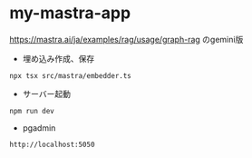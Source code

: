 # my-mastra-app

https://mastra.ai/ja/examples/rag/usage/graph-rag のgemini版

- 埋め込み作成、保存

```shell
npx tsx src/mastra/embedder.ts
```

- サーバー起動
```shell
npm run dev
```

- pgadmin

```
http://localhost:5050
```
